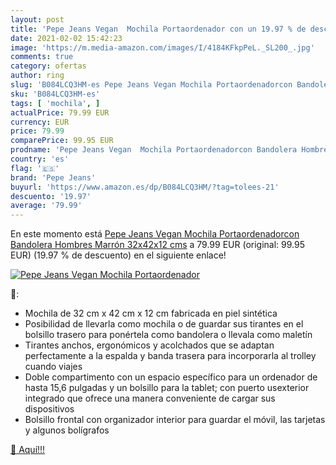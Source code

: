 ```yaml
---
layout: post
title: 'Pepe Jeans Vegan  Mochila Portaordenador con un 19.97 % de descuento'
date: 2021-02-02 15:42:23
image: 'https://m.media-amazon.com/images/I/4184KFkpPeL._SL200_.jpg'
comments: true
category: ofertas
author: ring
slug: 'B084LCQ3HM-es Pepe Jeans Vegan Mochila Portaordenadorcon Bandolera...'
sku: 'B084LCQ3HM-es'
tags: [ 'mochila', ]
actualPrice: 79.99 EUR
currency: EUR
price: 79.99
comparePrice: 99.95 EUR
prodname: 'Pepe Jeans Vegan  Mochila Portaordenadorcon Bandolera Hombres  Marrón  32x42x12 cms'
country: 'es'
flag: '🇪🇸'
brand: 'Pepe Jeans'
buyurl: 'https://www.amazon.es/dp/B084LCQ3HM/?tag=tolees-21'
descuento: '19.97'
average: '79.99'
---
```


En este momento está [Pepe Jeans Vegan  Mochila Portaordenadorcon Bandolera Hombres  Marrón  32x42x12 cms](https://www.amazon.es/dp/B084LCQ3HM/?tag=tolees-21) a 79.99 EUR (original: 99.95 EUR) (19.97 %  de descuento) en el siguiente enlace!

[![Pepe Jeans Vegan  Mochila Portaordenador](https://m.media-amazon.com/images/I/4184KFkpPeL._SL200_.jpg)](https://www.amazon.es/dp/B084LCQ3HM/?tag=tolees-21)

🔎:

- Mochila de 32 cm x 42 cm x 12 cm fabricada en piel sintética
- Posibilidad de llevarla como mochila o de guardar sus tirantes en el bolsillo trasero para ponértela como bandolera o llevala como maletín
- Tirantes anchos, ergonómicos y acolchados que se adaptan perfectamente a la espalda y banda trasera para incorporarla al trolley cuando viajes
- Doble compartimento con un espacio específico para un ordenador de hasta 15,6 pulgadas y un bolsillo para la tablet; con puerto usexterior integrado que ofrece una manera conveniente de cargar sus dispositivos
- Bolsillo frontal con organizador interior para guardar el móvil, las tarjetas y algunos bolígrafos

[🛒 Aquí!!!](https://www.amazon.es/dp/B084LCQ3HM/?tag=tolees-21)
